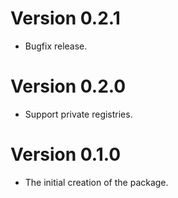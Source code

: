 # Version 0.2.1

  * Bugfix release.

# Version 0.2.0

  * Support private registries.


# Version 0.1.0

  * The initial creation of the package.
